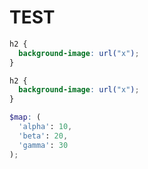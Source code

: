 # TEST

```css
h2 {
  background-image: url("x");
}
```

```scss
h2 {
  background-image: url("x");
}

$map: (
  'alpha': 10,
  'beta': 20,
  'gamma': 30
);
```
